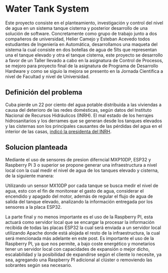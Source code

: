 # Water Tank System
Este proyecto consiste en el planteamiento, investigación y control del nivel de agua en un sistema tanque cisterna y posterior desarrollo de una solución de software. Concretamente como grupo de trabajo 
junto a dos compañeros de universidad, Helier Camejo y Esteban Acevedo todos estudiantes de Ingeniería en Automática, desarrollamos una maqueta del sistema la cual consiste en dos botellas de agua de 5lts
que representan una el tanque elevado y otra el tanque cisterna, este proyecto se desarrollo a favor de un Taller llevado a cabo en la asignatura de Control de Procesos, se mejoro para proyecto final de 
la asignatura de Programa de Desarrollo Hardware y como se siguio la mejora se presento en la Jornada Cientifica a nivel de Facultad y nivel de Universidad.

## Definición del problema
Cuba pierde un 22 por ciento del agua potable distribuida a las viviendas a causa del deterioro de las redes domésticas, según datos del Instituto Nacional de Recursos Hidráulicos (INRH). 
El mal estado de los herrajes hidrosanitarios y los derrames que se generan desde los tanques elevados y las cisternas son los principales causantes de las pérdidas del agua en el interior de las casas, 
[indicó la presidenta del INRH](URL "[Título del enlace](http://www.cubadebate.cu/noticias/2018/03/22/cuba-pierde-millones-de-dolares-al-ano-por-fugas-de-agua-en-las-casas/)http://www.cubadebate.cu/noticias/2018/03/22/cuba-pierde-millones-de-dolares-al-ano-por-fugas-de-agua-en-las-casas/").

## Solucion planteada
Mediante el uso de sensores de presion diferncial MXP10DP, ESP32 y Raspberry Pi 3 o superior se propone generar una infraestructura a nivel local con la cual medir el nivel de agua de los tanques elevado y cisterna, de la siguiente manera:  

Utilizando un sensor MX10DP por cada tanque se busca medir el nivel de agua, esto con el fin de monitorear el gasto de agua, considerar el encendido y apagado del motor, además de regular el flujo de agua de salida del tanque elevado, analizando la información entregada por los sensores a la placa ESP32.

La parte final y no menos importante es el uso de la Raspberry PI, esta actuará como servidor local que se encargar la procesar la información recibida de todas las placas ESP32 la cual será enviada a un servidor local utilizando Apache donde está alojada el resto de la infraestructura, la cual será mencionada más adelante en este post. Es importante el uso de la Raspberry PI, ya que nos permite, a bajo coste energético y monetarios tener un servidor local con capacidades de expansión o mejor dicho, escalabilidad y la posibilidad de expandirse según el cliente lo necesite, ya sea, agregando una Raspberry PI adicional al clúster o removiendo las sobrantes según sea necesario.
